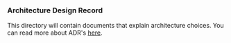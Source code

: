 ### Architecture Design Record

This directory will contain documents that explain architecture choices.
You can read more about ADR's
[here](https://github.com/joelparkerhenderson/architecture_decision_record).
